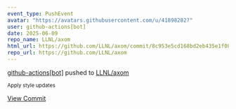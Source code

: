 ```yaml
---
event_type: PushEvent
avatar: "https://avatars.githubusercontent.com/u/41898282?"
user: github-actions[bot]
date: 2025-06-09
repo_name: LLNL/axom
html_url: https://github.com/LLNL/axom/commit/8c953e5cd168bd2eb435e1f084f001f9b0e5a1e4
repo_url: https://github.com/LLNL/axom
---
```


<a href='https://github.com/github-actions[bot]' target='_blank'>github-actions[bot]</a> pushed to <a href='https://github.com/LLNL/axom' target='_blank'>LLNL/axom</a>

<small>Apply style updates</small>

<a href='https://github.com/LLNL/axom/commit/8c953e5cd168bd2eb435e1f084f001f9b0e5a1e4' target='_blank'>View Commit</a>